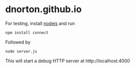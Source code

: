 dnorton.github.io
=================

For testing, install [nodejs](http://nodejs.org) and run

`npm install connect`

Followed by

`node server.js`

This will start a debug HTTP server at http://localhost:4000